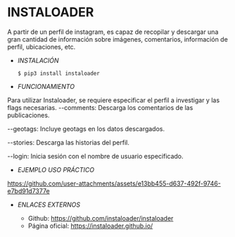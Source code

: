 # **INSTALOADER**

A partir de un perfil de instagram, es capaz de recopilar y descargar una gran cantidad de información sobre imágenes, comentarios, información de perfil, ubicaciones, etc.

- *INSTALACIÓN*

      $ pip3 install instaloader

- *FUNCIONAMIENTO*

Para utilizar Instaloader, se requiere especificar el perfil a investigar y las flags necesarias.
--comments: Descarga los comentarios de las publicaciones.

--geotags: Incluye geotags en los datos descargados.

--stories: Descarga las historias del perfil.

--login: Inicia sesión con el nombre de usuario especificado.

- *EJEMPLO USO PRÁCTICO*


https://github.com/user-attachments/assets/e13bb455-d637-492f-9746-e7bd91d7377e



- *ENLACES EXTERNOS*

  - Github: https://github.com/instaloader/instaloader
  - Página oficial: https://instaloader.github.io/
